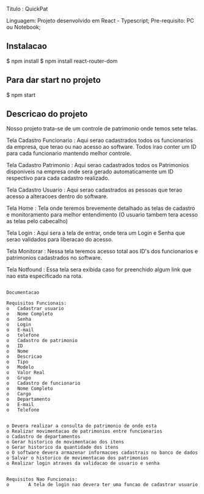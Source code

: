 
Titulo : QuickPat

Linguagem: Projeto desenvolvido em React - Typescript; 
Pre-requisito: PC ou Notebook;


## Instalacao

$ npm install
$ npm install react-router-dom

## Para dar start no projeto

$ npm start


## Descricao do projeto 

Nosso projeto trata-se de um controle de patrimonio onde temos sete telas. 

Tela Cadastro Funcionario : Aqui serao cadastrados todos os funcionarios da empresa, que terao ou nao acesso ao software. Todos irao conter um ID para cada funcionario mantendo melhor controle. 

Tela Cadastro Patrimonio : Aqui serao cadastrados todos os Patrimonios disponiveis na empresa onde sera gerado automaticamente um ID respectivo para cada cadastro realizado.

Tela Cadastro Usuario : Aqui serao cadastrados as pessoas que terao acesso a alteracoes dentro do software.

Tela Home : Tela onde teremos brevemente detalhado as telas de cadastro e monitoramento para melhor entendimento (O usuario tambem tera acesso as telas pelo cabecalho)

Tela Login : Aqui sera a tela de entrar, onde tera um Login e Senha que serao validados para liberacao do acesso.

Tela Monitorar : Nessa tela teremos acesso total aos ID's dos funcionarios e patrimonios cadastrados no software.

Tela Notfound : Essa tela sera exibida caso for preenchido algum link que nao esta especificado na rota.


``````

Documentacao 

Requisitos Funcionais:
o	Cadastrar usuario
o	Nome Completo
o	Senha
o	Login
o	E-mail
o	telefone
o	Cadastro de patrimonio
o	ID
o	Nome
o	Descricao
o	Tipo
o	Modelo
o	Valor Real
o	Grupo
o	Cadastro de funcionario
o	Nome Completo
o	Cargo
o	Departamento
o	E-mail
o	Telefone


o Devera realizar a consulta de patrimonio de onde esta
o Realizar movimentacao de patrimonios entre funcionarios  
o Cadastro de departamentos
o Gerar historico de movimentacao dos itens
o Gerar historico da quantidade dos itens
o O software devera armazenar informacoes cadastrais no banco de dados
o Salvar o historico de movimentacao dos patrimonios 
o Realizar login atraves da validacao de usuario e senha


Requisitos Nao Funcionais:
o		A tela de login nao devera ter uma funcao de cadastrar usuario
